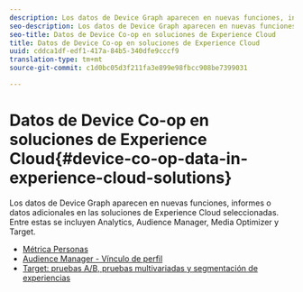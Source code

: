 ```yaml
---
description: Los datos de Device Graph aparecen en nuevas funciones, informes o datos adicionales en las soluciones de Experience Cloud seleccionadas. Entre estas se incluyen Analytics, Audience Manager, Media Optimizer y Target.
seo-description: Los datos de Device Graph aparecen en nuevas funciones, informes o datos adicionales en las soluciones de Experience Cloud seleccionadas. Entre estas se incluyen Analytics, Audience Manager, Media Optimizer y Target.
seo-title: Datos de Device Co-op en soluciones de Experience Cloud
title: Datos de Device Co-op en soluciones de Experience Cloud
uuid: cddca1df-edf1-417a-84b5-340dfe9cccf9
translation-type: tm+mt
source-git-commit: c1d0bc05d3f211fa3e899e98fbcc908be7399031

---
```



# Datos de Device Co-op en soluciones de Experience Cloud{#device-co-op-data-in-experience-cloud-solutions}

Los datos de Device Graph aparecen en nuevas funciones, informes o datos adicionales en las soluciones de Experience Cloud seleccionadas. Entre estas se incluyen Analytics, Audience Manager, Media Optimizer y Target.

* [Métrica Personas](people.md)
* [Audience Manager - Vínculo de perfil](proflie-link.md)
* [Target: pruebas A/B, pruebas multivariadas y segmentación de experiencias](target.md)
